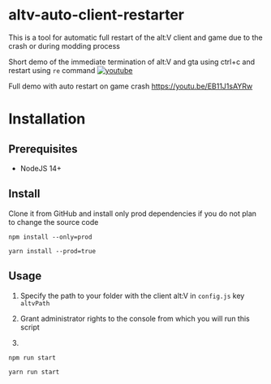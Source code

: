 # altv-auto-client-restarter

This is a tool for automatic full restart of the alt:V client and game due to the crash or during modding process

Short demo of the immediate termination of alt:V and gta using ctrl+c and restart using `re` command
[![youtube](http://img.youtube.com/vi/EB11J1sAYRw/0.jpg)](http://www.youtube.com/watch?v=EB11J1sAYRw)

Full demo with auto restart on game crash
https://youtu.be/EB11J1sAYRw

# Installation

## Prerequisites

-   NodeJS 14+

## Install

Clone it from GitHub and install only prod dependencies if you do not plan to change the source code

```
npm install --only=prod
```

```
yarn install --prod=true
```

## Usage

1. Specify the path to your folder with the client alt:V
in `config.js` key `altvPath`

2. Grant administrator rights to the console from which you will run this script

3. 

```
npm run start
```

```
yarn run start
```
